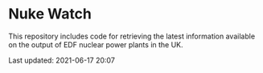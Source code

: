 # Nuke Watch

This repository includes code for retrieving the latest information available on the output of EDF nuclear power plants in the UK.

Last updated: 2021-06-17 20:07